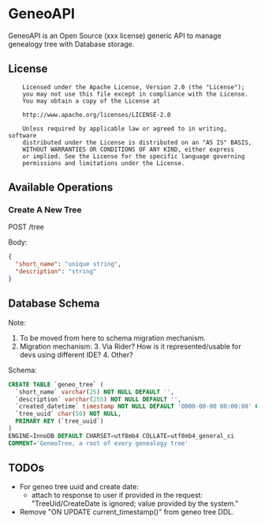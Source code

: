 # GeneoAPI

GeneoAPI is an Open Source (xxx license) generic API to manage genealogy tree with Database storage.

## License

        Licensed under the Apache License, Version 2.0 (the "License");
        you may not use this file except in compliance with the License.
        You may obtain a copy of the License at
        
        http://www.apache.org/licenses/LICENSE-2.0
        
        Unless required by applicable law or agreed to in writing, software
        distributed under the License is distributed on an "AS IS" BASIS,
        WITHOUT WARRANTIES OR CONDITIONS OF ANY KIND, either express
        or implied. See the License for the specific language governing
        permissions and limitations under the License.


## Available Operations

### Create A New Tree

POST /tree

Body:
```json
{
  "short_name": "unique string",
  "description": "string"
}
```

## Database Schema

Note:
1. To be moved from here to schema migration mechanism.
2. Migration mechanism:
    3. Via Rider?  How is it represented/usable for devs using different IDE?
    4. Other?

Schema:

```sql
CREATE TABLE `geneo_tree` (
  `short_name` varchar(25) NOT NULL DEFAULT '',
  `description` varchar(255) NOT NULL DEFAULT '',
  `created_datetime` timestamp NOT NULL DEFAULT '0000-00-00 00:00:00' ON UPDATE current_timestamp(),
  `tree_uuid` char(50) NOT NULL,
  PRIMARY KEY (`tree_uuid`)
) 
ENGINE=InnoDB DEFAULT CHARSET=utf8mb4 COLLATE=utf8mb4_general_ci 
COMMENT='GeneoTree, a root of every genealogy tree'
```

## TODOs

* For geneo tree uuid and create date:
    * attach to response to user if provided in the request: "TreeUid/CreateDate is ignored; value provided by the system."
* Remove "ON UPDATE current_timestamp()" from geneo tree DDL.